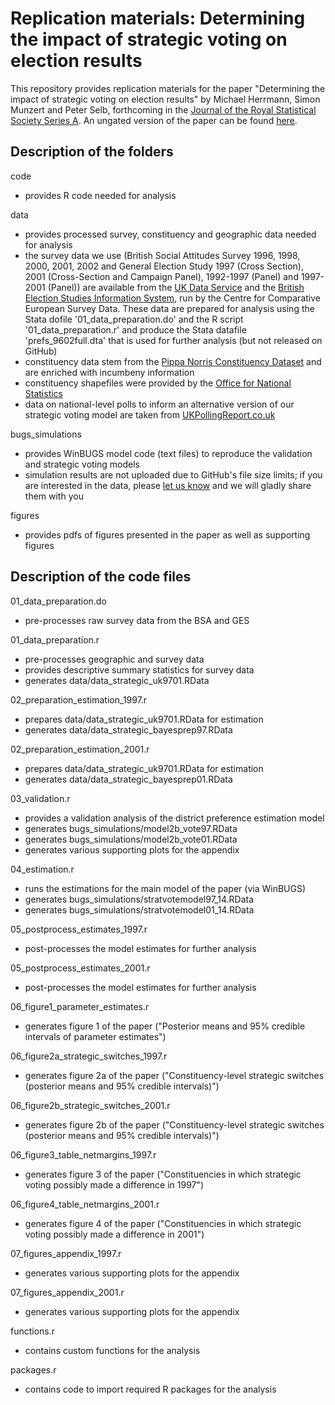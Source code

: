 # Replication materials: Determining the impact of strategic voting on election results

This repository provides replication materials for the paper "Determining the impact of strategic voting on election results" by Michael Herrmann, Simon Munzert and Peter Selb, forthcoming in the [Journal of the Royal Statistical Society Series A](http://onlinelibrary.wiley.com/journal/10.1111/(ISSN)1467-985X). An ungated version of the paper can be found [here](http://papers.ssrn.com/sol3/papers.cfm?abstract_id=2127621).

## Description of the folders

code
- provides R code needed for analysis

data
- provides processed survey, constituency and geographic data needed for analysis
- the survey data we use (British Social Attitudes Survey 1996, 1998, 2000, 2001, 2002 and General Election Study 1997 (Cross Section), 2001 (Cross-Section and Campaign Panel), 1992-1997 (Panel) and 1997-2001 (Panel)) are available from the [UK Data Service](http://discover.ukdataservice.ac.uk/series/?sn=200006) and the [British Election Studies Information System](http://www.besis.org/), run by the Centre for Comparative European Survey Data. These data are prepared for analysis using the Stata dofile '01_data_preparation.do' and the R script '01_data_preparation.r' and produce the Stata datafile 'prefs_9602full.dta' that is used for further analysis (but not released on GitHub)
- constituency data stem from the [Pippa Norris Constituency Dataset](http://www.hks.harvard.edu/fs/pnorris/Data/Data.htm) and are enriched with incumbeny information
- constituency shapefiles were provided by the [Office for National Statistics](http://www.ons.gov.uk/ons/index.html)
- data on national-level polls to inform an alternative version of our strategic voting model are taken from [UKPollingReport.co.uk](http://ukpollingreport.co.uk/)

bugs_simulations
- provides WinBUGS model code (text files) to reproduce the validation and strategic voting models
- simulation results are not uploaded due to GitHub's file size limits; if you are interested in the data, please [let us know](mailto:simon.munzert@gmail.com) and we will gladly share them with you

figures
- provides pdfs of figures presented in the paper as well as supporting figures


## Description of the code files

01_data_preparation.do
- pre-processes raw survey data from the BSA and GES

01_data_preparation.r
- pre-processes geographic and survey data 
- provides descriptive summary statistics for survey data
- generates data/data_strategic_uk9701.RData

02_preparation_estimation_1997.r
- prepares data/data_strategic_uk9701.RData for estimation
- generates data/data_strategic_bayesprep97.RData

02_preparation_estimation_2001.r
- prepares data/data_strategic_uk9701.RData for estimation
- generates data/data_strategic_bayesprep01.RData

03_validation.r
- provides a validation analysis of the district preference estimation model
- generates bugs_simulations/model2b_vote97.RData
- generates bugs_simulations/model2b_vote01.RData
- generates various supporting plots for the appendix

04_estimation.r
- runs the estimations for the main model of the paper (via WinBUGS)
- generates bugs_simulations/stratvotemodel97_14.RData
- generates bugs_simulations/stratvotemodel01_14.RData

05_postprocess_estimates_1997.r
- post-processes the model estimates for further analysis

05_postprocess_estimates_2001.r
- post-processes the model estimates for further analysis

06_figure1_parameter_estimates.r
- generates figure 1 of the paper ("Posterior means and 95% credible intervals of parameter estimates")

06_figure2a_strategic_switches_1997.r
- generates figure 2a of the paper ("Constituency-level strategic switches (posterior means and 95% credible intervals)")

06_figure2b_strategic_switches_2001.r
- generates figure 2b of the paper ("Constituency-level strategic switches (posterior means and 95% credible intervals)")

06_figure3_table_netmargins_1997.r
- generates figure 3 of the paper ("Constituencies in which strategic voting possibly made a difference in 1997")

06_figure4_table_netmargins_2001.r
- generates figure 4 of the paper ("Constituencies in which strategic voting possibly made a difference in 2001")

07_figures_appendix_1997.r
- generates various supporting plots for the appendix

07_figures_appendix_2001.r
- generates various supporting plots for the appendix

functions.r
- contains custom functions for the analysis

packages.r
- contains code to import required R packages for the analysis


